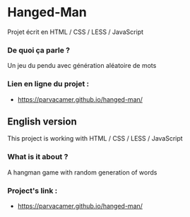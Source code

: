 # Hanged-Man

Projet écrit en HTML / CSS / LESS / JavaScript 

### De quoi ça parle ?
Un jeu du pendu avec génération aléatoire de mots

### Lien en ligne du projet :
- https://parvacamer.github.io/hanged-man/

## English version

This project is working with HTML / CSS / LESS / JavaScript

### What is it about ?
A hangman game with random generation of words

### Project's link :
- https://parvacamer.github.io/hanged-man/
